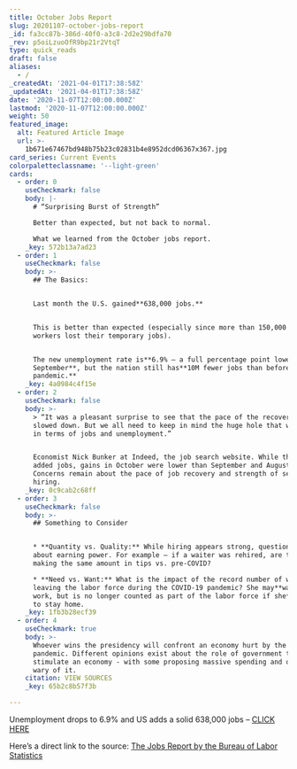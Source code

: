 ```yaml
---
title: October Jobs Report
slug: 20201107-october-jobs-report
_id: fa3cc87b-386d-40f0-a3c8-2d2e29bdfa70
_rev: p5oiLzuoOfR9bp21r2VtqT
type: quick_reads
draft: false
aliases:
  - /
_createdAt: '2021-04-01T17:38:58Z'
_updatedAt: '2021-04-01T17:38:58Z'
date: '2020-11-07T12:00:00.000Z'
lastmod: '2020-11-07T12:00:00.000Z'
weight: 50
featured_image:
  alt: Featured Article Image
  url: >-
    1b671e67467bd948b75b23c02831b4e8952dcd06367x367.jpg
card_series: Current Events
colorpaletteclassname: '--light-green'
cards:
  - order: 0
    useCheckmark: false
    body: |-
      # “Surprising Burst of Strength”

      Better than expected, but not back to normal.

      What we learned from the October jobs report.
    _key: 572b13a7ad23
  - order: 1
    useCheckmark: false
    body: >-
      ## The Basics:


      Last month the U.S. gained**638,000 jobs.**


      This is better than expected (especially since more than 150,000 census
      workers lost their temporary jobs).


      The new unemployment rate is**6.9% – a full percentage point lower than
      September**, but the nation still has**10M fewer jobs than before the
      pandemic.**
    _key: 4a0984c4f15e
  - order: 2
    useCheckmark: false
    body: >-
      > “It was a pleasant surprise to see that the pace of the recovery hasn’t
      slowed down. But we all need to keep in mind the huge hole that we’re in,
      in terms of jobs and unemployment.”


      Economist Nick Bunker at Indeed, the job search website. While the economy
      added jobs, gains in October were lower than September and August.
      Concerns remain about the pace of job recovery and strength of seasonal
      hiring.
    _key: 0c9cab2c68ff
  - order: 3
    useCheckmark: false
    body: >-
      ## Something to Consider


      * **Quantity vs. Quality:** While hiring appears strong, questions remain
      about earning power. For example – if a waiter was rehired, are they
      making the same amount in tips vs. pre-COVID?

      * **Need vs. Want:** What is the impact of the record number of women
      leaving the labor force during the COVID-19 pandemic? She may**want** to
      work, but is no longer counted as part of the labor force if she**needs**
      to stay home.
    _key: 1fb3b28ecf39
  - order: 4
    useCheckmark: true
    body: >-
      Whoever wins the presidency will confront an economy hurt by the global
      pandemic. Different opinions exist about the role of government to
      stimulate an economy - with some proposing massive spending and others
      wary of it.
    citation: VIEW SOURCES
    _key: 65b2c8b57f3b

---
```

Unemployment drops to 6.9% and US adds a solid 638,000 jobs – [CLICK HERE](https://apnews.com/article/unemployment-drops-638000-new-jobs-1cd209e42235c68d8af86a2a5b32b9c6)

Here’s a direct link to the source: [The Jobs Report by the Bureau of Labor Statistics](https://www.bls.gov/news.release/empsit.nr0.htm)